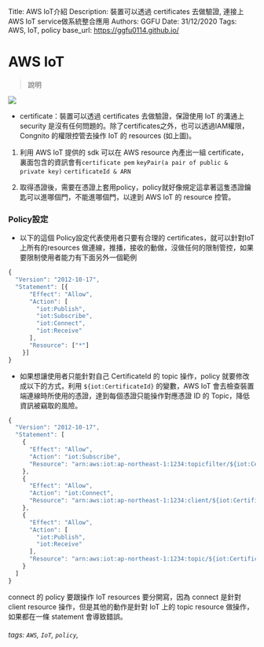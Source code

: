 Title: AWS IoT介紹
Description: 裝置可以透過 certificates 去做驗證,
      連接上AWS IoT service做系統整合應用
Authors: GGFU
Date: 31/12/2020
Tags: AWS, IoT, policy
base_url: https://ggfu0114.github.io/


# AWS IoT

> 說明

![](https://i.imgur.com/khnUOLr.png)


- certificate：裝置可以透過 certificates 去做驗證，保證使用 IoT 的溝通上 security 是沒有任何問題的。除了certificates之外，也可以透過IAM權限，Congnito 的權限控管去操作 IoT 的  resources (如上圖)。


1. 利用 AWS IoT 提供的 sdk 可以在 AWS resource 內產出一組 certificate， 裏面包含的資訊會有`certificate pem` `keyPair(a pair of public & private key)` `certificateId & ARN`

2. 取得憑證後，需要在憑證上套用policy，policy就好像規定這拿著這隻憑證鑰匙可以進哪個門，不能進哪個門，以達到 AWS IoT 的 resource 控管。

### Policy設定
- 以下的這個 Policy設定代表使用者只要有合理的 certificates，就可以針對IoT上所有的resources 做連線，推播，接收的動做，沒做任何的限制管控，如果要限制使用者能力有下面另外一個範例

```javascript
{
  "Version": "2012-10-17",
  "Statement": [{
      "Effect": "Allow",
      "Action": [
        "iot:Publish",
        "iot:Subscribe",
        "iot:Connect",
        "iot:Receive"
      ],
      "Resource": ["*"]
    }]
}
```

- 如果想讓使用者只能針對自己 CertificateId 的 topic 操作，policy 就要修改成以下的方式，利用 `${iot:CertificateId}` 的變數，AWS IoT 會去檢查裝置端連線時所使用的憑證，達到每個憑證只能操作對應憑證 ID 的 Topic，降低資訊被竊取的風險。


```javascript
{
  "Version": "2012-10-17",
  "Statement": [
    {
      "Effect": "Allow",
      "Action": "iot:Subscribe",
      "Resource": "arn:aws:iot:ap-northeast-1:1234:topicfilter/${iot:CertificateId}"
    },
    {
      "Effect": "Allow",
      "Action": "iot:Connect",
      "Resource": "arn:aws:iot:ap-northeast-1:1234:client/${iot:CertificateId}"
    },
    {
      "Effect": "Allow",
      "Action": [
        "iot:Publish",
        "iot:Receive"
      ],
      "Resource": "arn:aws:iot:ap-northeast-1:1234:topic/${iot:CertificateId}"
    }
  ]
}
```

connect 的 policy 要跟操作 IoT resources 要分開寫，因為 connect 是針對 client resource 操作，但是其他的動作是針對 IoT 上的 topic resource 做操作，如果都在一條 statement 會導致錯誤。


###### tags: `AWS`, `IoT`, `policy`,
